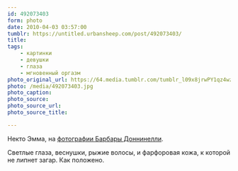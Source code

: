 ```yaml
---
id: 492073403
form: photo
date: 2010-04-03 03:57:00
tumblr: https://untitled.urbansheep.com/post/492073403/
title:
tags:
    - картинки
    - девушки
    - глаза
    - мгновенный оргазм
photo_original_url: https://64.media.tumblr.com/tumblr_l09x8jrwPY1qz4wzio1_1280.jpg
photo: /media/492073403.jpg
photo_caption: 
photo_source:
photo_source_url:
photo_source_title:

---
```


<p>Некто Эмма, на <a href="http://vanity-teen.blogspot.com/2010/03/photography-barbara-donninelli.html">фотографии Барбары Доннинелли</a>.</p>

<p>Светлые глаза, веснушки, рыжие волосы, и фарфоровая кожа, к которой не липнет загар. Как положено.</p>
